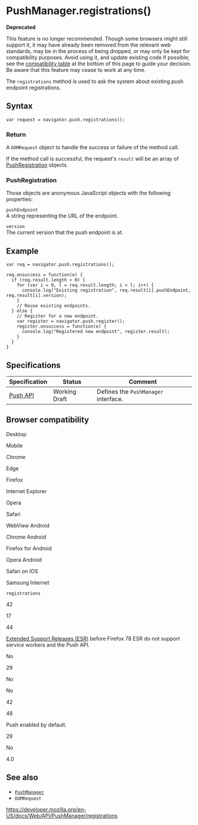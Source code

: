 # PushManager.registrations()

**Deprecated**

This feature is no longer recommended. Though some browsers might still support it, it may have already been removed from the relevant web standards, may be in the process of being dropped, or may only be kept for compatibility purposes. Avoid using it, and update existing code if possible; see the [compatibility table](#browser_compatibility) at the bottom of this page to guide your decision. Be aware that this feature may cease to work at any time.

The `registrations` method is used to ask the system about existing push endpoint registrations.

## Syntax

    var request = navigator.push.registrations();

### Return

A <span class="page-not-created">`DOMRequest`</span> object to handle the success or failure of the method call.

If the method call is successful, the request's `result` will be an array of [PushRegistration](#pushregistration) objects.

### PushRegistration

Those objects are anonymous JavaScript objects with the following properties:

`pushEndpoint`  
A string representing the URL of the endpoint.

`version`  
The current version that the push endpoint is at.

## Example

    var req = navigator.push.registrations();

    req.onsuccess = function(e) {
      if (req.result.length > 0) {
        for (var i = 0, l = req.result.length; i < l; i++) {
          console.log("Existing registration", req.result[i].pushEndpoint, req.result[i].version);
        }
        // Reuse existing endpoints.
      } else {
        // Register for a new endpoint.
        var register = navigator.push.register();
        register.onsuccess = function(e) {
          console.log("Registered new endpoint", register.result);
        }
      }
    }

## Specifications

<table><thead><tr class="header"><th>Specification</th><th>Status</th><th>Comment</th></tr></thead><tbody><tr class="odd"><td><a href="https://w3c.github.io/push-api/">Push API</a></td><td><span class="spec-wd">Working Draft</span></td><td>Defines the <code>PushManager</code> interface.</td></tr></tbody></table>

## Browser compatibility

Desktop

Mobile

Chrome

Edge

Firefox

Internet Explorer

Opera

Safari

WebView Android

Chrome Android

Firefox for Android

Opera Android

Safari on IOS

Samsung Internet

`registrations`

42

17

44

[Extended Support Releases (ESR)](https://www.mozilla.org/en-US/firefox/organizations/) before Firefox 78 ESR do not support service workers and the Push API.

No

29

No

No

42

48

Push enabled by default.

29

No

4.0

## See also

- [`PushManager`](../pushmanager)
- <span class="page-not-created">`DOMRequest`</span>

<a href="https://developer.mozilla.org/en-US/docs/Web/API/PushManager/registrations" class="_attribution-link">https://developer.mozilla.org/en-US/docs/Web/API/PushManager/registrations</a>
